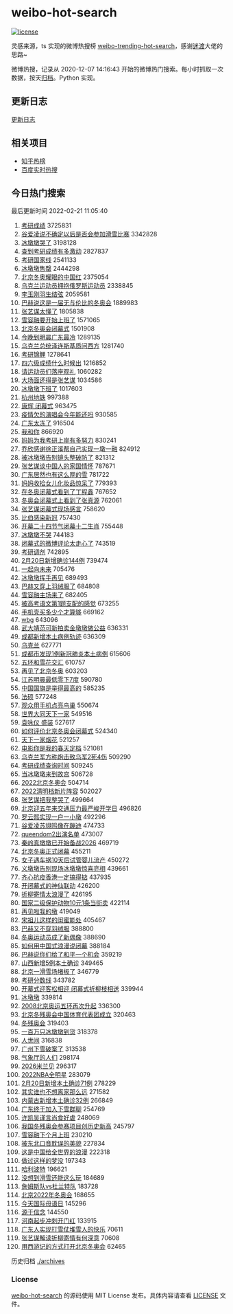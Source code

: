 # weibo-hot-search

[![license](https://img.shields.io/github/license/Arrackisarookie/weibo-hot-search)](https://github.com/Arrackisarookie/weibo-hot-search/blob/master/LICENSE)

灵感来源，ts 实现的微博热搜榜 [weibo-trending-hot-search](https://github.com/justjavac/weibo-trending-hot-search)，感谢[迷渡](https://github.com/justjavac)大佬的思路~

微博热搜，记录从 2020-12-07 14:16:43 开始的微博热门搜索。每小时抓取一次数据，按天[归档](./archives)。Python 实现。

## 更新日志
[更新日志](./UPDATE.md)

## 相关项目
+ [知乎热榜](https://github.com/Arrackisarookie/zhihu-top-search)
+ [百度实时热搜](https://github.com/Arrackisarookie/baidu-hot-search)

## 今日热门搜索

<!-- Rank Begin -->

最后更新时间 2022-02-21 11:05:40

1. [考研成绩](https://s.weibo.com/weibo?q=%E8%80%83%E7%A0%94%E6%88%90%E7%BB%A9&Refer=top) 3725831
1. [谷爱凌说不确定以后是否会参加滑雪比赛](https://s.weibo.com/weibo?q=%23%E8%B0%B7%E7%88%B1%E5%87%8C%E8%AF%B4%E4%B8%8D%E7%A1%AE%E5%AE%9A%E4%BB%A5%E5%90%8E%E6%98%AF%E5%90%A6%E4%BC%9A%E5%8F%82%E5%8A%A0%E6%BB%91%E9%9B%AA%E6%AF%94%E8%B5%9B%23&Refer=top) 3342828
1. [冰墩墩哭了](https://s.weibo.com/weibo?q=%23%E5%86%B0%E5%A2%A9%E5%A2%A9%E5%93%AD%E4%BA%86%23&Refer=top) 3198128
1. [查到考研成绩有多激动](https://s.weibo.com/weibo?q=%23%E6%9F%A5%E5%88%B0%E8%80%83%E7%A0%94%E6%88%90%E7%BB%A9%E6%9C%89%E5%A4%9A%E6%BF%80%E5%8A%A8%23&Refer=top) 2827837
1. [考研国家线](https://s.weibo.com/weibo?q=%23%E8%80%83%E7%A0%94%E5%9B%BD%E5%AE%B6%E7%BA%BF%23&Refer=top) 2541133
1. [冰墩墩售罄](https://s.weibo.com/weibo?q=%23%E5%86%B0%E5%A2%A9%E5%A2%A9%E5%94%AE%E7%BD%84%23&Refer=top) 2444298
1. [北京冬奥耀眼的中国红](https://s.weibo.com/weibo?q=%23%E5%8C%97%E4%BA%AC%E5%86%AC%E5%A5%A5%E8%80%80%E7%9C%BC%E7%9A%84%E4%B8%AD%E5%9B%BD%E7%BA%A2%23&Refer=top) 2375054
1. [乌克兰运动员拥抱俄罗斯运动员](https://s.weibo.com/weibo?q=%E4%B9%8C%E5%85%8B%E5%85%B0%E8%BF%90%E5%8A%A8%E5%91%98%E6%8B%A5%E6%8A%B1%E4%BF%84%E7%BD%97%E6%96%AF%E8%BF%90%E5%8A%A8%E5%91%98&Refer=top) 2338845
1. [李玉刚羽生结弦](https://s.weibo.com/weibo?q=%23%E6%9D%8E%E7%8E%89%E5%88%9A%E7%BE%BD%E7%94%9F%E7%BB%93%E5%BC%A6%23&Refer=top) 2059581
1. [巴赫说这是一届无与伦比的冬奥会](https://s.weibo.com/weibo?q=%23%E5%B7%B4%E8%B5%AB%E8%AF%B4%E8%BF%99%E6%98%AF%E4%B8%80%E5%B1%8A%E6%97%A0%E4%B8%8E%E4%BC%A6%E6%AF%94%E7%9A%84%E5%86%AC%E5%A5%A5%E4%BC%9A%23&Refer=top) 1889983
1. [张艺谋太懂了](https://s.weibo.com/weibo?q=%23%E5%BC%A0%E8%89%BA%E8%B0%8B%E5%A4%AA%E6%87%82%E4%BA%86%23&Refer=top) 1805838
1. [雪容融要开始上班了](https://s.weibo.com/weibo?q=%23%E9%9B%AA%E5%AE%B9%E8%9E%8D%E8%A6%81%E5%BC%80%E5%A7%8B%E4%B8%8A%E7%8F%AD%E4%BA%86%23&Refer=top) 1571065
1. [北京冬奥会闭幕式](https://s.weibo.com/weibo?q=%23%E5%8C%97%E4%BA%AC%E5%86%AC%E5%A5%A5%E4%BC%9A%E9%97%AD%E5%B9%95%E5%BC%8F%23&Refer=top) 1501908
1. [今晚到明晨广东最冷](https://s.weibo.com/weibo?q=%23%E4%BB%8A%E6%99%9A%E5%88%B0%E6%98%8E%E6%99%A8%E5%B9%BF%E4%B8%9C%E6%9C%80%E5%86%B7%23&Refer=top) 1289135
1. [乌克兰总统泽连斯基质问西方](https://s.weibo.com/weibo?q=%23%E4%B9%8C%E5%85%8B%E5%85%B0%E6%80%BB%E7%BB%9F%E6%B3%BD%E8%BF%9E%E6%96%AF%E5%9F%BA%E8%B4%A8%E9%97%AE%E8%A5%BF%E6%96%B9%23&Refer=top) 1281740
1. [考研锦鲤](https://s.weibo.com/weibo?q=%23%E8%80%83%E7%A0%94%E9%94%A6%E9%B2%A4%23&Refer=top) 1278641
1. [四六级成绩什么时候出](https://s.weibo.com/weibo?q=%23%E5%9B%9B%E5%85%AD%E7%BA%A7%E6%88%90%E7%BB%A9%E4%BB%80%E4%B9%88%E6%97%B6%E5%80%99%E5%87%BA%23&Refer=top) 1216852
1. [请运动员们落座观礼](https://s.weibo.com/weibo?q=%23%E8%AF%B7%E8%BF%90%E5%8A%A8%E5%91%98%E4%BB%AC%E8%90%BD%E5%BA%A7%E8%A7%82%E7%A4%BC%23&Refer=top) 1060282
1. [大场面还得是张艺谋](https://s.weibo.com/weibo?q=%23%E5%A4%A7%E5%9C%BA%E9%9D%A2%E8%BF%98%E5%BE%97%E6%98%AF%E5%BC%A0%E8%89%BA%E8%B0%8B%23&Refer=top) 1034586
1. [冰墩墩下班了](https://s.weibo.com/weibo?q=%23%E5%86%B0%E5%A2%A9%E5%A2%A9%E4%B8%8B%E7%8F%AD%E4%BA%86%23&Refer=top) 1017603
1. [杭州地铁](https://s.weibo.com/weibo?q=%E6%9D%AD%E5%B7%9E%E5%9C%B0%E9%93%81&Refer=top) 997388
1. [康辉 闭幕式](https://s.weibo.com/weibo?q=%E5%BA%B7%E8%BE%89%20%E9%97%AD%E5%B9%95%E5%BC%8F&Refer=top) 963475
1. [疫情欠的演唱会今年能还吗](https://s.weibo.com/weibo?q=%23%E7%96%AB%E6%83%85%E6%AC%A0%E7%9A%84%E6%BC%94%E5%94%B1%E4%BC%9A%E4%BB%8A%E5%B9%B4%E8%83%BD%E8%BF%98%E5%90%97%23&Refer=top) 930585
1. [广东太冻了](https://s.weibo.com/weibo?q=%23%E5%B9%BF%E4%B8%9C%E5%A4%AA%E5%86%BB%E4%BA%86%23&Refer=top) 916504
1. [我和你](https://s.weibo.com/weibo?q=%E6%88%91%E5%92%8C%E4%BD%A0&Refer=top) 866920
1. [妈妈为我考研上岸有多努力](https://s.weibo.com/weibo?q=%23%E5%A6%88%E5%A6%88%E4%B8%BA%E6%88%91%E8%80%83%E7%A0%94%E4%B8%8A%E5%B2%B8%E6%9C%89%E5%A4%9A%E5%8A%AA%E5%8A%9B%23&Refer=top) 830241
1. [乔欣感谢徐正溪帮自己实现一墩一融](https://s.weibo.com/weibo?q=%23%E4%B9%94%E6%AC%A3%E6%84%9F%E8%B0%A2%E5%BE%90%E6%AD%A3%E6%BA%AA%E5%B8%AE%E8%87%AA%E5%B7%B1%E5%AE%9E%E7%8E%B0%E4%B8%80%E5%A2%A9%E4%B8%80%E8%9E%8D%23&Refer=top) 824912
1. [被冰墩墩告别镜头整破防了](https://s.weibo.com/weibo?q=%23%E8%A2%AB%E5%86%B0%E5%A2%A9%E5%A2%A9%E5%91%8A%E5%88%AB%E9%95%9C%E5%A4%B4%E6%95%B4%E7%A0%B4%E9%98%B2%E4%BA%86%23&Refer=top) 821312
1. [张艺谋谈中国人的家国情怀](https://s.weibo.com/weibo?q=%23%E5%BC%A0%E8%89%BA%E8%B0%8B%E8%B0%88%E4%B8%AD%E5%9B%BD%E4%BA%BA%E7%9A%84%E5%AE%B6%E5%9B%BD%E6%83%85%E6%80%80%23&Refer=top) 787671
1. [广东居然也有这么厚的雪](https://s.weibo.com/weibo?q=%23%E5%B9%BF%E4%B8%9C%E5%B1%85%E7%84%B6%E4%B9%9F%E6%9C%89%E8%BF%99%E4%B9%88%E5%8E%9A%E7%9A%84%E9%9B%AA%23&Refer=top) 781722
1. [妈妈收拾女儿化妆品惊呆了](https://s.weibo.com/weibo?q=%23%E5%A6%88%E5%A6%88%E6%94%B6%E6%8B%BE%E5%A5%B3%E5%84%BF%E5%8C%96%E5%A6%86%E5%93%81%E6%83%8A%E5%91%86%E4%BA%86%23&Refer=top) 779393
1. [在冬奥闭幕式看到了丁程鑫](https://s.weibo.com/weibo?q=%23%E5%9C%A8%E5%86%AC%E5%A5%A5%E9%97%AD%E5%B9%95%E5%BC%8F%E7%9C%8B%E5%88%B0%E4%BA%86%E4%B8%81%E7%A8%8B%E9%91%AB%23&Refer=top) 767652
1. [冬奥会闭幕式上看到了张真源](https://s.weibo.com/weibo?q=%23%E5%86%AC%E5%A5%A5%E4%BC%9A%E9%97%AD%E5%B9%95%E5%BC%8F%E4%B8%8A%E7%9C%8B%E5%88%B0%E4%BA%86%E5%BC%A0%E7%9C%9F%E6%BA%90%23&Refer=top) 762061
1. [张艺谋闭幕式现场感言](https://s.weibo.com/weibo?q=%23%E5%BC%A0%E8%89%BA%E8%B0%8B%E9%97%AD%E5%B9%95%E5%BC%8F%E7%8E%B0%E5%9C%BA%E6%84%9F%E8%A8%80%23&Refer=top) 758620
1. [比伯感染新冠](https://s.weibo.com/weibo?q=%23%E6%AF%94%E4%BC%AF%E6%84%9F%E6%9F%93%E6%96%B0%E5%86%A0%23&Refer=top) 757430
1. [开幕二十四节气闭幕十二生肖](https://s.weibo.com/weibo?q=%23%E5%BC%80%E5%B9%95%E4%BA%8C%E5%8D%81%E5%9B%9B%E8%8A%82%E6%B0%94%E9%97%AD%E5%B9%95%E5%8D%81%E4%BA%8C%E7%94%9F%E8%82%96%23&Refer=top) 755448
1. [冰墩墩不哭](https://s.weibo.com/weibo?q=%23%E5%86%B0%E5%A2%A9%E5%A2%A9%E4%B8%8D%E5%93%AD%23&Refer=top) 744183
1. [闭幕式的微博评论太走心了](https://s.weibo.com/weibo?q=%23%E9%97%AD%E5%B9%95%E5%BC%8F%E7%9A%84%E5%BE%AE%E5%8D%9A%E8%AF%84%E8%AE%BA%E5%A4%AA%E8%B5%B0%E5%BF%83%E4%BA%86%23&Refer=top) 743519
1. [考研调剂](https://s.weibo.com/weibo?q=%E8%80%83%E7%A0%94%E8%B0%83%E5%89%82&Refer=top) 742895
1. [2月20日新增确诊144例](https://s.weibo.com/weibo?q=%232%E6%9C%8820%E6%97%A5%E6%96%B0%E5%A2%9E%E7%A1%AE%E8%AF%8A144%E4%BE%8B%23&Refer=top) 739474
1. [一起向未来](https://s.weibo.com/weibo?q=%23%E4%B8%80%E8%B5%B7%E5%90%91%E6%9C%AA%E6%9D%A5%23&Refer=top) 705476
1. [冰墩墩挥手再见](https://s.weibo.com/weibo?q=%23%E5%86%B0%E5%A2%A9%E5%A2%A9%E6%8C%A5%E6%89%8B%E5%86%8D%E8%A7%81%23&Refer=top) 689493
1. [巴赫又穿上羽绒服了](https://s.weibo.com/weibo?q=%23%E5%B7%B4%E8%B5%AB%E5%8F%88%E7%A9%BF%E4%B8%8A%E7%BE%BD%E7%BB%92%E6%9C%8D%E4%BA%86%23&Refer=top) 684808
1. [雪容融主场来了](https://s.weibo.com/weibo?q=%23%E9%9B%AA%E5%AE%B9%E8%9E%8D%E4%B8%BB%E5%9C%BA%E6%9D%A5%E4%BA%86%23&Refer=top) 682405
1. [被高考语文第1题支配的感觉](https://s.weibo.com/weibo?q=%23%E8%A2%AB%E9%AB%98%E8%80%83%E8%AF%AD%E6%96%87%E7%AC%AC1%E9%A2%98%E6%94%AF%E9%85%8D%E7%9A%84%E6%84%9F%E8%A7%89%23&Refer=top) 673255
1. [手机壳买多少个才算够](https://s.weibo.com/weibo?q=%23%E6%89%8B%E6%9C%BA%E5%A3%B3%E4%B9%B0%E5%A4%9A%E5%B0%91%E4%B8%AA%E6%89%8D%E7%AE%97%E5%A4%9F%23&Refer=top) 669162
1. [wbg](https://s.weibo.com/weibo?q=wbg&Refer=top) 643096
1. [武大靖范可新拍卖金墩墩做公益](https://s.weibo.com/weibo?q=%23%E6%AD%A6%E5%A4%A7%E9%9D%96%E8%8C%83%E5%8F%AF%E6%96%B0%E6%8B%8D%E5%8D%96%E9%87%91%E5%A2%A9%E5%A2%A9%E5%81%9A%E5%85%AC%E7%9B%8A%23&Refer=top) 636331
1. [成都新增本土病例轨迹](https://s.weibo.com/weibo?q=%23%E6%88%90%E9%83%BD%E6%96%B0%E5%A2%9E%E6%9C%AC%E5%9C%9F%E7%97%85%E4%BE%8B%E8%BD%A8%E8%BF%B9%23&Refer=top) 636309
1. [乌克兰](https://s.weibo.com/weibo?q=%E4%B9%8C%E5%85%8B%E5%85%B0&Refer=top) 627771
1. [成都市发现1例新冠肺炎本土病例](https://s.weibo.com/weibo?q=%23%E6%88%90%E9%83%BD%E5%B8%82%E5%8F%91%E7%8E%B01%E4%BE%8B%E6%96%B0%E5%86%A0%E8%82%BA%E7%82%8E%E6%9C%AC%E5%9C%9F%E7%97%85%E4%BE%8B%23&Refer=top) 615606
1. [五环和雪花交汇](https://s.weibo.com/weibo?q=%23%E4%BA%94%E7%8E%AF%E5%92%8C%E9%9B%AA%E8%8A%B1%E4%BA%A4%E6%B1%87%23&Refer=top) 610757
1. [再见了北京冬奥](https://s.weibo.com/weibo?q=%23%E5%86%8D%E8%A7%81%E4%BA%86%E5%8C%97%E4%BA%AC%E5%86%AC%E5%A5%A5%23&Refer=top) 603203
1. [江苏明晨最低零下7度](https://s.weibo.com/weibo?q=%23%E6%B1%9F%E8%8B%8F%E6%98%8E%E6%99%A8%E6%9C%80%E4%BD%8E%E9%9B%B6%E4%B8%8B7%E5%BA%A6%23&Refer=top) 590780
1. [中国国旗是举得最高的](https://s.weibo.com/weibo?q=%23%E4%B8%AD%E5%9B%BD%E5%9B%BD%E6%97%97%E6%98%AF%E4%B8%BE%E5%BE%97%E6%9C%80%E9%AB%98%E7%9A%84%23&Refer=top) 585235
1. [法硕](https://s.weibo.com/weibo?q=%E6%B3%95%E7%A1%95&Refer=top) 577248
1. [观众用手机点亮鸟巢](https://s.weibo.com/weibo?q=%23%E8%A7%82%E4%BC%97%E7%94%A8%E6%89%8B%E6%9C%BA%E7%82%B9%E4%BA%AE%E9%B8%9F%E5%B7%A2%23&Refer=top) 550674
1. [世界大同天下一家](https://s.weibo.com/weibo?q=%23%E4%B8%96%E7%95%8C%E5%A4%A7%E5%90%8C%E5%A4%A9%E4%B8%8B%E4%B8%80%E5%AE%B6%23&Refer=top) 549516
1. [袁咏仪 盛装](https://s.weibo.com/weibo?q=%E8%A2%81%E5%92%8F%E4%BB%AA%20%E7%9B%9B%E8%A3%85&Refer=top) 527617
1. [如何评价北京冬奥会闭幕式](https://s.weibo.com/weibo?q=%23%E5%A6%82%E4%BD%95%E8%AF%84%E4%BB%B7%E5%8C%97%E4%BA%AC%E5%86%AC%E5%A5%A5%E4%BC%9A%E9%97%AD%E5%B9%95%E5%BC%8F%23&Refer=top) 524340
1. [天下一家烟花](https://s.weibo.com/weibo?q=%23%E5%A4%A9%E4%B8%8B%E4%B8%80%E5%AE%B6%E7%83%9F%E8%8A%B1%23&Refer=top) 521257
1. [电影你是我的春天定档](https://s.weibo.com/weibo?q=%23%E7%94%B5%E5%BD%B1%E4%BD%A0%E6%98%AF%E6%88%91%E7%9A%84%E6%98%A5%E5%A4%A9%E5%AE%9A%E6%A1%A3%23&Refer=top) 521081
1. [乌克兰军方称炮击致乌军2死4伤](https://s.weibo.com/weibo?q=%23%E4%B9%8C%E5%85%8B%E5%85%B0%E5%86%9B%E6%96%B9%E7%A7%B0%E7%82%AE%E5%87%BB%E8%87%B4%E4%B9%8C%E5%86%9B2%E6%AD%BB4%E4%BC%A4%23&Refer=top) 509290
1. [考研成绩查询时间](https://s.weibo.com/weibo?q=%E8%80%83%E7%A0%94%E6%88%90%E7%BB%A9%E6%9F%A5%E8%AF%A2%E6%97%B6%E9%97%B4&Refer=top) 509245
1. [当冰墩墩来到故宫](https://s.weibo.com/weibo?q=%23%E5%BD%93%E5%86%B0%E5%A2%A9%E5%A2%A9%E6%9D%A5%E5%88%B0%E6%95%85%E5%AE%AB%23&Refer=top) 506728
1. [2022北京冬奥会](https://s.weibo.com/weibo?q=%232022%E5%8C%97%E4%BA%AC%E5%86%AC%E5%A5%A5%E4%BC%9A%23&Refer=top) 504714
1. [2022清明档新片阵容](https://s.weibo.com/weibo?q=%232022%E6%B8%85%E6%98%8E%E6%A1%A3%E6%96%B0%E7%89%87%E9%98%B5%E5%AE%B9%23&Refer=top) 502027
1. [张艺谋把我整哭了](https://s.weibo.com/weibo?q=%23%E5%BC%A0%E8%89%BA%E8%B0%8B%E6%8A%8A%E6%88%91%E6%95%B4%E5%93%AD%E4%BA%86%23&Refer=top) 499664
1. [北京迎五年来交通压力最严峻开学日](https://s.weibo.com/weibo?q=%23%E5%8C%97%E4%BA%AC%E8%BF%8E%E4%BA%94%E5%B9%B4%E6%9D%A5%E4%BA%A4%E9%80%9A%E5%8E%8B%E5%8A%9B%E6%9C%80%E4%B8%A5%E5%B3%BB%E5%BC%80%E5%AD%A6%E6%97%A5%23&Refer=top) 496826
1. [罗云熙实现一户一小墩](https://s.weibo.com/weibo?q=%23%E7%BD%97%E4%BA%91%E7%86%99%E5%AE%9E%E7%8E%B0%E4%B8%80%E6%88%B7%E4%B8%80%E5%B0%8F%E5%A2%A9%23&Refer=top) 492296
1. [谷爱凌苏翊鸣像在蹦迪](https://s.weibo.com/weibo?q=%23%E8%B0%B7%E7%88%B1%E5%87%8C%E8%8B%8F%E7%BF%8A%E9%B8%A3%E5%83%8F%E5%9C%A8%E8%B9%A6%E8%BF%AA%23&Refer=top) 474733
1. [queendom2出演名单](https://s.weibo.com/weibo?q=%23queendom2%E5%87%BA%E6%BC%94%E5%90%8D%E5%8D%95%23&Refer=top) 473007
1. [秦岭真墩墩已开始备战2026](https://s.weibo.com/weibo?q=%23%E7%A7%A6%E5%B2%AD%E7%9C%9F%E5%A2%A9%E5%A2%A9%E5%B7%B2%E5%BC%80%E5%A7%8B%E5%A4%87%E6%88%982026%23&Refer=top) 469719
1. [北京冬奥正式闭幕](https://s.weibo.com/weibo?q=%23%E5%8C%97%E4%BA%AC%E5%86%AC%E5%A5%A5%E6%AD%A3%E5%BC%8F%E9%97%AD%E5%B9%95%23&Refer=top) 455211
1. [女子遇车祸10天后试管婴儿流产](https://s.weibo.com/weibo?q=%23%E5%A5%B3%E5%AD%90%E9%81%87%E8%BD%A6%E7%A5%B810%E5%A4%A9%E5%90%8E%E8%AF%95%E7%AE%A1%E5%A9%B4%E5%84%BF%E6%B5%81%E4%BA%A7%23&Refer=top) 450272
1. [义墩墩告别现场冰墩墩惊喜亮相](https://s.weibo.com/weibo?q=%E4%B9%89%E5%A2%A9%E5%A2%A9%E5%91%8A%E5%88%AB%E7%8E%B0%E5%9C%BA%E5%86%B0%E5%A2%A9%E5%A2%A9%E6%83%8A%E5%96%9C%E4%BA%AE%E7%9B%B8&Refer=top) 439661
1. [齐心抗疫香港一定搞得掂](https://s.weibo.com/weibo?q=%23%E9%BD%90%E5%BF%83%E6%8A%97%E7%96%AB%E9%A6%99%E6%B8%AF%E4%B8%80%E5%AE%9A%E6%90%9E%E5%BE%97%E6%8E%82%23&Refer=top) 437935
1. [开闭幕式的神仙联动](https://s.weibo.com/weibo?q=%23%E5%BC%80%E9%97%AD%E5%B9%95%E5%BC%8F%E7%9A%84%E7%A5%9E%E4%BB%99%E8%81%94%E5%8A%A8%23&Refer=top) 426200
1. [折柳寄情太浪漫了](https://s.weibo.com/weibo?q=%23%E6%8A%98%E6%9F%B3%E5%AF%84%E6%83%85%E5%A4%AA%E6%B5%AA%E6%BC%AB%E4%BA%86%23&Refer=top) 426195
1. [国家二级保护动物10元1条当街卖](https://s.weibo.com/weibo?q=%23%E5%9B%BD%E5%AE%B6%E4%BA%8C%E7%BA%A7%E4%BF%9D%E6%8A%A4%E5%8A%A8%E7%89%A910%E5%85%831%E6%9D%A1%E5%BD%93%E8%A1%97%E5%8D%96%23&Refer=top) 422114
1. [再见啦我的墩](https://s.weibo.com/weibo?q=%23%E5%86%8D%E8%A7%81%E5%95%A6%E6%88%91%E7%9A%84%E5%A2%A9%23&Refer=top) 419049
1. [宋祖儿这样的闺蜜能处](https://s.weibo.com/weibo?q=%23%E5%AE%8B%E7%A5%96%E5%84%BF%E8%BF%99%E6%A0%B7%E7%9A%84%E9%97%BA%E8%9C%9C%E8%83%BD%E5%A4%84%23&Refer=top) 405467
1. [巴赫又不穿羽绒服](https://s.weibo.com/weibo?q=%23%E5%B7%B4%E8%B5%AB%E5%8F%88%E4%B8%8D%E7%A9%BF%E7%BE%BD%E7%BB%92%E6%9C%8D%23&Refer=top) 388800
1. [冬奥运动员成了新偶像](https://s.weibo.com/weibo?q=%23%E5%86%AC%E5%A5%A5%E8%BF%90%E5%8A%A8%E5%91%98%E6%88%90%E4%BA%86%E6%96%B0%E5%81%B6%E5%83%8F%23&Refer=top) 388690
1. [如何用中国式浪漫说闭幕](https://s.weibo.com/weibo?q=%23%E5%A6%82%E4%BD%95%E7%94%A8%E4%B8%AD%E5%9B%BD%E5%BC%8F%E6%B5%AA%E6%BC%AB%E8%AF%B4%E9%97%AD%E5%B9%95%23&Refer=top) 388184
1. [巴赫说你们给了和平一个机会](https://s.weibo.com/weibo?q=%23%E5%B7%B4%E8%B5%AB%E8%AF%B4%E4%BD%A0%E4%BB%AC%E7%BB%99%E4%BA%86%E5%92%8C%E5%B9%B3%E4%B8%80%E4%B8%AA%E6%9C%BA%E4%BC%9A%23&Refer=top) 359219
1. [山西新增5例本土确诊](https://s.weibo.com/weibo?q=%23%E5%B1%B1%E8%A5%BF%E6%96%B0%E5%A2%9E5%E4%BE%8B%E6%9C%AC%E5%9C%9F%E7%A1%AE%E8%AF%8A%23&Refer=top) 349465
1. [北京一滑雪场堵板了](https://s.weibo.com/weibo?q=%23%E5%8C%97%E4%BA%AC%E4%B8%80%E6%BB%91%E9%9B%AA%E5%9C%BA%E5%A0%B5%E6%9D%BF%E4%BA%86%23&Refer=top) 346779
1. [考研分数线](https://s.weibo.com/weibo?q=%E8%80%83%E7%A0%94%E5%88%86%E6%95%B0%E7%BA%BF&Refer=top) 343782
1. [开幕式迎客松相迎 闭幕式折柳枝相送](https://s.weibo.com/weibo?q=%E5%BC%80%E5%B9%95%E5%BC%8F%E8%BF%8E%E5%AE%A2%E6%9D%BE%E7%9B%B8%E8%BF%8E%20%E9%97%AD%E5%B9%95%E5%BC%8F%E6%8A%98%E6%9F%B3%E6%9E%9D%E7%9B%B8%E9%80%81&Refer=top) 339944
1. [冰墩墩](https://s.weibo.com/weibo?q=%23%E5%86%B0%E5%A2%A9%E5%A2%A9%23&Refer=top) 339814
1. [2008北京奥运五环再次升起](https://s.weibo.com/weibo?q=%232008%E5%8C%97%E4%BA%AC%E5%A5%A5%E8%BF%90%E4%BA%94%E7%8E%AF%E5%86%8D%E6%AC%A1%E5%8D%87%E8%B5%B7%23&Refer=top) 336300
1. [北京冬残奥会中国体育代表团成立](https://s.weibo.com/weibo?q=%23%E5%8C%97%E4%BA%AC%E5%86%AC%E6%AE%8B%E5%A5%A5%E4%BC%9A%E4%B8%AD%E5%9B%BD%E4%BD%93%E8%82%B2%E4%BB%A3%E8%A1%A8%E5%9B%A2%E6%88%90%E7%AB%8B%23&Refer=top) 320463
1. [冬残奥会](https://s.weibo.com/weibo?q=%E5%86%AC%E6%AE%8B%E5%A5%A5%E4%BC%9A&Refer=top) 319403
1. [一百万只冰墩墩到货](https://s.weibo.com/weibo?q=%23%E4%B8%80%E7%99%BE%E4%B8%87%E5%8F%AA%E5%86%B0%E5%A2%A9%E5%A2%A9%E5%88%B0%E8%B4%A7%23&Refer=top) 318378
1. [人世间](https://s.weibo.com/weibo?q=%E4%BA%BA%E4%B8%96%E9%97%B4&Refer=top) 316838
1. [广州下雪破案了](https://s.weibo.com/weibo?q=%23%E5%B9%BF%E5%B7%9E%E4%B8%8B%E9%9B%AA%E7%A0%B4%E6%A1%88%E4%BA%86%23&Refer=top) 313538
1. [气象厅的人们](https://s.weibo.com/weibo?q=%E6%B0%94%E8%B1%A1%E5%8E%85%E7%9A%84%E4%BA%BA%E4%BB%AC&Refer=top) 298174
1. [2026米兰见](https://s.weibo.com/weibo?q=%232026%E7%B1%B3%E5%85%B0%E8%A7%81%23&Refer=top) 296317
1. [2022NBA全明星](https://s.weibo.com/weibo?q=%232022NBA%E5%85%A8%E6%98%8E%E6%98%9F%23&Refer=top) 283079
1. [2月20日新增本土确诊71例](https://s.weibo.com/weibo?q=%232%E6%9C%8820%E6%97%A5%E6%96%B0%E5%A2%9E%E6%9C%AC%E5%9C%9F%E7%A1%AE%E8%AF%8A71%E4%BE%8B%23&Refer=top) 278229
1. [其实谁也不想离家那么远](https://s.weibo.com/weibo?q=%23%E5%85%B6%E5%AE%9E%E8%B0%81%E4%B9%9F%E4%B8%8D%E6%83%B3%E7%A6%BB%E5%AE%B6%E9%82%A3%E4%B9%88%E8%BF%9C%23&Refer=top) 271582
1. [内蒙古新增本土确诊32例](https://s.weibo.com/weibo?q=%23%E5%86%85%E8%92%99%E5%8F%A4%E6%96%B0%E5%A2%9E%E6%9C%AC%E5%9C%9F%E7%A1%AE%E8%AF%8A32%E4%BE%8B%23&Refer=top) 266849
1. [广东终于加入下雪群聊](https://s.weibo.com/weibo?q=%23%E5%B9%BF%E4%B8%9C%E7%BB%88%E4%BA%8E%E5%8A%A0%E5%85%A5%E4%B8%8B%E9%9B%AA%E7%BE%A4%E8%81%8A%23&Refer=top) 254769
1. [许凯吴谨言尚食好虐](https://s.weibo.com/weibo?q=%23%E8%AE%B8%E5%87%AF%E5%90%B4%E8%B0%A8%E8%A8%80%E5%B0%9A%E9%A3%9F%E5%A5%BD%E8%99%90%23&Refer=top) 248069
1. [我国冬残奥会参赛项目创历史新高](https://s.weibo.com/weibo?q=%23%E6%88%91%E5%9B%BD%E5%86%AC%E6%AE%8B%E5%A5%A5%E4%BC%9A%E5%8F%82%E8%B5%9B%E9%A1%B9%E7%9B%AE%E5%88%9B%E5%8E%86%E5%8F%B2%E6%96%B0%E9%AB%98%23&Refer=top) 245797
1. [雪容融下个月上班](https://s.weibo.com/weibo?q=%23%E9%9B%AA%E5%AE%B9%E8%9E%8D%E4%B8%8B%E4%B8%AA%E6%9C%88%E4%B8%8A%E7%8F%AD%23&Refer=top) 230210
1. [被东北口音耽误的美貌](https://s.weibo.com/weibo?q=%23%E8%A2%AB%E4%B8%9C%E5%8C%97%E5%8F%A3%E9%9F%B3%E8%80%BD%E8%AF%AF%E7%9A%84%E7%BE%8E%E8%B2%8C%23&Refer=top) 227834
1. [这是中国给全世界的浪漫](https://s.weibo.com/weibo?q=%23%E8%BF%99%E6%98%AF%E4%B8%AD%E5%9B%BD%E7%BB%99%E5%85%A8%E4%B8%96%E7%95%8C%E7%9A%84%E6%B5%AA%E6%BC%AB%23&Refer=top) 222318
1. [做过这样的梦没](https://s.weibo.com/weibo?q=%23%E5%81%9A%E8%BF%87%E8%BF%99%E6%A0%B7%E7%9A%84%E6%A2%A6%E6%B2%A1%23&Refer=top) 197343
1. [哈利波特](https://s.weibo.com/weibo?q=%E5%93%88%E5%88%A9%E6%B3%A2%E7%89%B9&Refer=top) 196621
1. [没想到滑雪还能这么玩](https://s.weibo.com/weibo?q=%23%E6%B2%A1%E6%83%B3%E5%88%B0%E6%BB%91%E9%9B%AA%E8%BF%98%E8%83%BD%E8%BF%99%E4%B9%88%E7%8E%A9%23&Refer=top) 184689
1. [詹姆斯队vs杜兰特队](https://s.weibo.com/weibo?q=%23%E8%A9%B9%E5%A7%86%E6%96%AF%E9%98%9Fvs%E6%9D%9C%E5%85%B0%E7%89%B9%E9%98%9F%23&Refer=top) 183728
1. [北京2022年冬奥会](https://s.weibo.com/weibo?q=%23%E5%8C%97%E4%BA%AC2022%E5%B9%B4%E5%86%AC%E5%A5%A5%E4%BC%9A%23&Refer=top) 168655
1. [今天国际母语日](https://s.weibo.com/weibo?q=%23%E4%BB%8A%E5%A4%A9%E5%9B%BD%E9%99%85%E6%AF%8D%E8%AF%AD%E6%97%A5%23&Refer=top) 145296
1. [源于信念](https://s.weibo.com/weibo?q=%23%E6%BA%90%E4%BA%8E%E4%BF%A1%E5%BF%B5%23&Refer=top) 144550
1. [河南起步冲刺开门红](https://s.weibo.com/weibo?q=%23%E6%B2%B3%E5%8D%97%E8%B5%B7%E6%AD%A5%E5%86%B2%E5%88%BA%E5%BC%80%E9%97%A8%E7%BA%A2%23&Refer=top) 133915
1. [广东人实现打雪仗堆雪人的快乐](https://s.weibo.com/weibo?q=%23%E5%B9%BF%E4%B8%9C%E4%BA%BA%E5%AE%9E%E7%8E%B0%E6%89%93%E9%9B%AA%E4%BB%97%E5%A0%86%E9%9B%AA%E4%BA%BA%E7%9A%84%E5%BF%AB%E4%B9%90%23&Refer=top) 70611
1. [张艺谋解读折柳寄情有何深意](https://s.weibo.com/weibo?q=%23%E5%BC%A0%E8%89%BA%E8%B0%8B%E8%A7%A3%E8%AF%BB%E6%8A%98%E6%9F%B3%E5%AF%84%E6%83%85%E6%9C%89%E4%BD%95%E6%B7%B1%E6%84%8F%23&Refer=top) 70608
1. [用西游记的方式打开北京冬奥会](https://s.weibo.com/weibo?q=%23%E7%94%A8%E8%A5%BF%E6%B8%B8%E8%AE%B0%E7%9A%84%E6%96%B9%E5%BC%8F%E6%89%93%E5%BC%80%E5%8C%97%E4%BA%AC%E5%86%AC%E5%A5%A5%E4%BC%9A%23&Refer=top) 62465
<!-- Rank End -->

历史归档 [./archives](./archives)

### License

[weibo-hot-search](https://github.com/Arrackisarookie/weibo-hot-search) 的源码使用 MIT License 发布。具体内容请查看 [LICENSE](./LICENSE) 文件。
